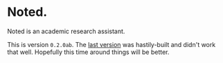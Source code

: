 # Noted.

Noted is an academic research assistant.

This is version `0.2.0ab`. The [last version](https://github.com/noted/noted/tree/old) was hastily-built and didn't work that well. Hopefully this time around things will be better.
